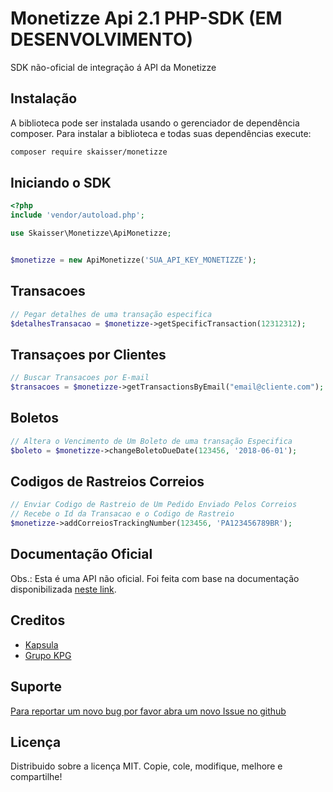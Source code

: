 Monetizze Api 2.1 PHP-SDK (EM DESENVOLVIMENTO)
=================

SDK não-oficial de integração á API da Monetizze

Instalação
----------

A biblioteca pode ser instalada usando o gerenciador de dependência composer. Para instalar a biblioteca e todas suas dependências execute:

```bash
composer require skaisser/monetizze
```


Iniciando o SDK
-------

```php
<?php
include 'vendor/autoload.php';

use Skaisser\Monetizze\ApiMonetizze;


$monetizze = new ApiMonetizze('SUA_API_KEY_MONETIZZE');

```

Transacoes
--------

```php
// Pegar detalhes de uma transação especifica
$detalhesTransacao = $monetizze->getSpecificTransaction(12312312);

```


Transaçoes por Clientes
--------

```php
// Buscar Transacoes por E-mail
$transacoes = $monetizze->getTransactionsByEmail("email@cliente.com");

```


Boletos
------------

```php
// Altera o Vencimento de Um Boleto de uma transação Especifica
$boleto = $monetizze->changeBoletoDueDate(123456, '2018-06-01');

```


Codigos de Rastreios Correios
------------

```php
// Enviar Codigo de Rastreio de Um Pedido Enviado Pelos Correios
// Recebe o Id da Transacao e o Codigo de Rastreio
$monetizze->addCorreiosTrackingNumber(123456, 'PA123456789BR');

```




Documentação Oficial
--------------------

Obs.: Esta é uma API não oficial. Foi feita com base na documentação disponibilizada [neste link](https://api.monetizze.com.br/2.1/apidoc).


Creditos
--------

* [Kapsula](http://www.kapsula.com.br)
* [Grupo KPG](http://www.grupokpg.com)

Suporte
-------

[Para reportar um novo bug por favor abra um novo Issue no github](https://github.com/skaisser/monetizze/issues)


Licença
-------

Distribuido sobre a licença MIT. Copie, cole, modifique, melhore e compartilhe!